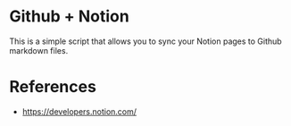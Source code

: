 # Github + Notion

This is a simple script that allows you to sync your Notion pages to Github markdown files.


# References
- https://developers.notion.com/